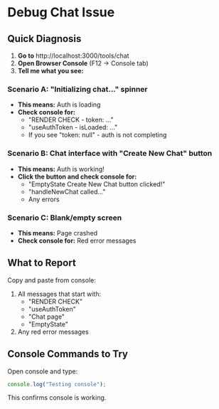 # Debug Chat Issue

## Quick Diagnosis

1. **Go to** http://localhost:3000/tools/chat
2. **Open Browser Console** (F12 → Console tab)
3. **Tell me what you see:**

### Scenario A: "Initializing chat..." spinner
- **This means:** Auth is loading
- **Check console for:**
  - "RENDER CHECK - token: ..."
  - "useAuthToken - isLoaded: ..."
  - If you see "token: null" - auth is not completing

### Scenario B: Chat interface with "Create New Chat" button
- **This means:** Auth is working!
- **Click the button and check console for:**
  - "EmptyState Create New Chat button clicked!"
  - "handleNewChat called..."
  - Any errors

### Scenario C: Blank/empty screen
- **This means:** Page crashed
- **Check console for:** Red error messages

## What to Report

Copy and paste from console:
1. All messages that start with:
   - "RENDER CHECK"
   - "useAuthToken"
   - "Chat page"
   - "EmptyState"
2. Any red error messages

## Console Commands to Try

Open console and type:
```javascript
console.log("Testing console");
```

This confirms console is working.


